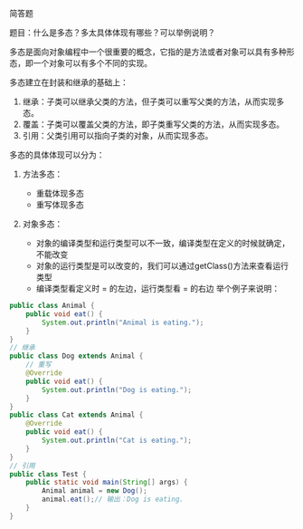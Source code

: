 简答题

题目：什么是多态？多太具体体现有哪些？可以举例说明？

多态是面向对象编程中一个很重要的概念，它指的是方法或者对象可以具有多种形态，即一个对象可以有多个不同的实现。

多态建立在封装和继承的基础上：
1. 继承：子类可以继承父类的方法，但子类可以重写父类的方法，从而实现多态。
2. 覆盖：子类可以覆盖父类的方法，即子类重写父类的方法，从而实现多态。
3. 引用：父类引用可以指向子类的对象，从而实现多态。

多态的具体体现可以分为：

1. 方法多态：
    - 重载体现多态
    - 重写体现多态
    
2. 对象多态：
    - 对象的编译类型和运行类型可以不一致，编译类型在定义的时候就确定，不能改变
    - 对象的运行类型是可以改变的，我们可以通过getClass()方法来查看运行类型
    - 编译类型看定义时 = 的左边，运行类型看 = 的右边
举个例子来说明：
```java
public class Animal {
    public void eat() {
        System.out.println("Animal is eating.");
    }
}
// 继承
public class Dog extends Animal {
    // 重写
    @Override
    public void eat() {
        System.out.println("Dog is eating.");
    }
}
public class Cat extends Animal {
    @Override
    public void eat() {
        System.out.println("Cat is eating.");
    }
}
// 引用
public class Test {
    public static void main(String[] args) {
        Animal animal = new Dog();
        animal.eat();// 输出：Dog is eating.
    }
}
```